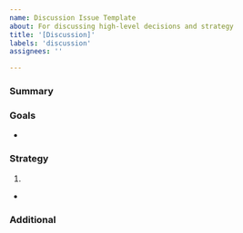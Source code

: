 ```yaml
---
name: Discussion Issue Template
about: For discussing high-level decisions and strategy
title: '[Discussion]'
labels: 'discussion'
assignees: ''

---
```


<!---
This is a suggested discussion issue template for tedana.

If there is other information that would be helpful to include, please don't hesitate to add it!
-->

<!-- 
Summarize the discussion in 2-3 sentences

Update over time to include what additional decisions and points have been made with respect to the discussion
-->
### Summary

<!-- 
States goals you hope to achieve in the discussion

List them as items via *
-->
### Goals
* 

<!--
(OPTIONAL)
State strategy if this discussion is about a high-level decision. 

If the strategy is in ordered steps or has prioritization,
Use markdown numbering by starting with 1. 
Otherwise, use unordered item markers via *
-->
### Strategy
1. 
*

<!--
If desired, place additional notes below in paragraph format
-->
### Additional

<!--
Don't forget to cross-reference other relevant issues or discussions via #
-->
